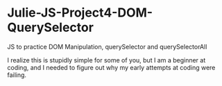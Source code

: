 # Julie-JS-Project4-DOM-QuerySelector

JS to practice DOM Manipulation, querySelector and querySelectorAll

I realize this is stupidly simple for some of you, but I am a beginner at coding, and I needed to 
figure out why my early attempts at coding were failing. 

